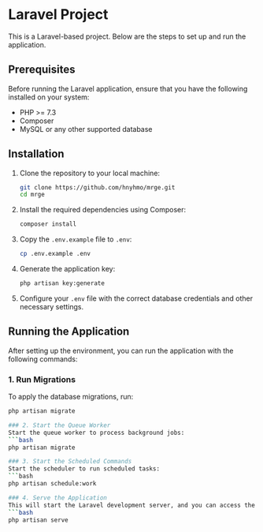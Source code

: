 # Laravel Project

This is a Laravel-based project. Below are the steps to set up and run the application.

## Prerequisites

Before running the Laravel application, ensure that you have the following installed on your system:

- PHP >= 7.3
- Composer
- MySQL or any other supported database

## Installation

1. Clone the repository to your local machine:
    ```bash
    git clone https://github.com/hnyhmo/mrge.git
    cd mrge
    ```

2. Install the required dependencies using Composer:
    ```bash
    composer install
    ```

3. Copy the `.env.example` file to `.env`:
    ```bash
    cp .env.example .env
    ```

4. Generate the application key:
    ```bash
    php artisan key:generate
    ```

5. Configure your `.env` file with the correct database credentials and other necessary settings.

## Running the Application

After setting up the environment, you can run the application with the following commands:

### 1. Run Migrations
To apply the database migrations, run:
```bash
php artisan migrate

### 2. Start the Queue Worker
Start the queue worker to process background jobs:
```bash
php artisan migrate

### 3. Start the Scheduled Commands
Start the scheduler to run scheduled tasks:
```bash
php artisan schedule:work

### 4. Serve the Application
This will start the Laravel development server, and you can access the application in your browser at http://127.0.0.1:8000
```bash
php artisan serve
